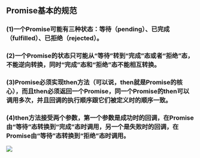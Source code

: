 ## Promise基本的规范
### (1)一个Promise可能有三种状态：等待（pending）、已完成（fulfilled）、已拒绝（rejected）。
### (2)一个Promise的状态只可能从“等待”转到“完成”态或者“拒绝”态，不能逆向转换，同时“完成”态和“拒绝”态不能相互转换。
### (3)Promise必须实现then方法（可以说，then就是Promise的核心），而且then必须返回一个Promise，同一个Promise的then可以调用多次，并且回调的执行顺序跟它们被定义时的顺序一致。
### (4)then方法接受两个参数，第一个参数是成功时的回调，在Promise由“等待”态转换到“完成”态时调用，另一个是失败时的回调，在Promise由“等待”态转换到“拒绝”态时调用。
![](images/promiseStatus.png)